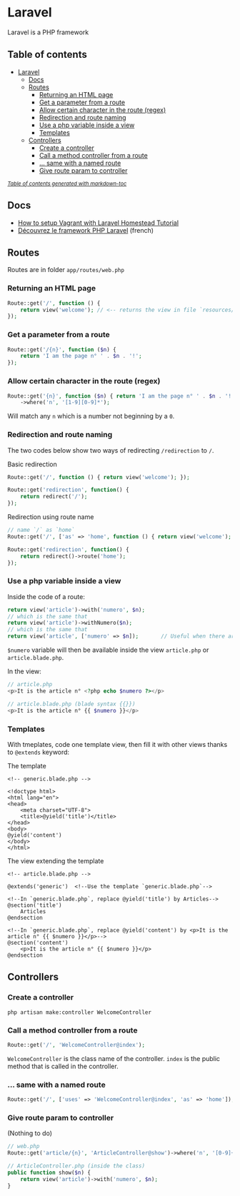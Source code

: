 # Laravel
Laravel is a PHP framework

## Table of contents
- [Laravel](#laravel)
  * [Docs](#docs)
  * [Routes](#routes)
    + [Returning an HTML page](#returning-an-html-page)
    + [Get a parameter from a route](#get-a-parameter-from-a-route)
    + [Allow certain character in the route (regex)](#allow-certain-character-in-the-route-regex)
    + [Redirection and route naming](#redirection-and-route-naming)
    + [Use a php variable inside a view](#use-a-php-variable-inside-a-view)
    + [Templates](#templates)
  * [Controllers](#controllers)
    + [Create a controller](#create-a-controller)
    + [Call a method controller from a route](#call-a-method-controller-from-a-route)
    + [... same with a named route](#-same-with-a-named-route)
    + [Give route param to controller](#give-route-param-to-controller)

<small><i><a href='http://ecotrust-canada.github.io/markdown-toc/'>Table of contents generated with markdown-toc</a></i></small>

## Docs
- [How to setup Vagrant with Laravel Homestead Tutorial](https://www.youtube.com/watch?v=rs2Hzx4qBm8)
- [Découvrez le framework PHP Laravel](https://openclassrooms.com/fr/courses/3613341-decouvrez-le-framework-php-laravel/3616434-installation-et-organisation) (french)

## Routes
Routes are in folder `app/routes/web.php`

### Returning an HTML page
```php
Route::get('/', function () {
    return view('welcome'); // <-- returns the view in file `resources/views/welcome.blade.php
});
```

### Get a parameter from a route
```php
Route::get('/{n}', function ($n) {
    return 'I am the page n° ' . $n . '!';
});
```

### Allow certain character in the route (regex)
```php
Route::get('{n}', function ($n) { return 'I am the page n° ' . $n . '!'; })
    ->where('n', '[1-9][0-9]*');
```
Will match any `n` which is a number not beginning by a `0`.

### Redirection and route naming
The two codes below show two ways of redirecting `/redirection` to `/`.

Basic redirection
```php
Route::get('/', function () { return view('welcome'); });

Route::get('redirection', function() {
    return redirect('/');
});
```
Redirection using route name
```php
// name `/` as `home`
Route::get('/', ['as' => 'home', function () { return view('welcome'); }]);

Route::get('redirection', function() {
    return redirect()->route('home');
});
```

### Use a php variable inside a view
Inside the code of a route:
```php
return view('article')->with('numero', $n);
// which is the same that
return view('article')->withNumero($n);
// which is the same that
return view('article', ['numero' => $n]);       // Useful when there are several variables
```
`$numero` variable will then be available inside the view `article.php` or `article.blade.php`.

In the view:
```php
// article.php
<p>It is the article n° <?php echo $numero ?></p>
```
```php
// article.blade.php (blade syntax {{}})
<p>It is the article n° {{ $numero }}</p>
```

### Templates
With tmeplates, code one template view, then fill it with other views thanks to `@extends` keyword:

The template
```blade
<!-- generic.blade.php -->

<!doctype html>
<html lang="en">
<head>
    <meta charset="UTF-8">
    <title>@yield('title')</title>
</head>
<body>
@yield('content')
</body>
</html>
```
The view extending the template
```blade
<!-- article.blade.php -->

@extends('generic')  <!--Use the template `generic.blade.php`-->

<!--In `generic.blade.php`, replace @yield('title') by Articles-->
@section('title')
    Articles
@endsection

<!--In `generic.blade.php`, replace @yield('content') by <p>It is the article n° {{ $numero }}</p>-->
@section('content')
    <p>It is the article n° {{ $numero }}</p>
@endsection
```

## Controllers

### Create a controller
```
php artisan make:controller WelcomeController
```

### Call a method controller from a route
```php
Route::get('/', 'WelcomeController@index');
```
`WelcomeController` is the class name of the controller. `index` is the public method that is called in the controller.

### ... same with a named route
```php
Route::get('/', ['uses' => 'WelcomeController@index', 'as' => 'home']);
```

### Give route param to controller
(Nothing to do)
```php
// web.php
Route::get('article/{n}', 'ArticleController@show')->where('n', '[0-9]+');

// ArticleController.php (inside the class)
public function show($n) {
    return view('article')->with('numero', $n);
}
```
